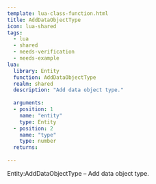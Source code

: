 ```yaml
---
template: lua-class-function.html
title: AddDataObjectType
icon: lua-shared
tags:
  - lua
  - shared
  - needs-verification
  - needs-example
lua:
  library: Entity
  function: AddDataObjectType
  realm: shared
  description: "Add data object type."
  
  arguments:
  - position: 1
    name: "entity"
    type: Entity
  - position: 2
    name: "type"
    type: number
  returns:
    
---
```


<div class="lua__search__keywords">
Entity:AddDataObjectType &#x2013; Add data object type.
</div>
